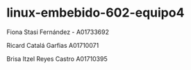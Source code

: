# linux-embebido-602-equipo4

Fiona Stasi Fernández - A01733692

Ricard Catalá Garfias A01710071

Brisa Itzel Reyes Castro A01710395
